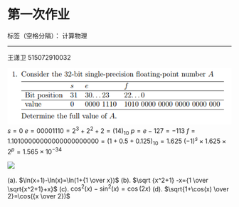 ﻿# 第一次作业

标签（空格分隔）： 计算物理

---

王潇卫 515072910032

![](https://github.com/ArthurWang123/computationalphysics_sjtu515072910032/blob/master/%E7%AC%AC%E4%B8%80%E6%AC%A1%E4%BD%9C%E4%B8%9A_%E9%A2%98%E7%9B%AE1.png?raw=true)
$s=0$
$e=0000 1110=2^3+2^2+2=(14)_{10}$
$p=e-127=-113$
$f = 1.1010 0000 0000 0000 0000 000 = (1+0.5+0.125)_{10} = 1.625$
$(-1)^s\times1.625\times2^p=1.565\times10^{-34}$

![][1]


  [1]: https://github.com/ArthurWang123/computationalphysics_sjtu515072910032/blob/master/%E7%AC%AC%E4%B8%80%E6%AC%A1%E4%BD%9C%E4%B8%9A_%E9%A2%98%E7%9B%AE2.jpg?raw=true
  

 (a). $\ln(x+1)-\ln(x)=\ln(1+{1 \over x})$
 (b). $\sqrt {x^2+1} -x={1 \over \sqrt{x^2+1}+x}$
 (c). $\cos^2(x)-\sin^2(x)=\cos(2x)$
 (d). $\sqrt{1+\cos(x) \over 2}=\cos({x \over 2})$
 
 